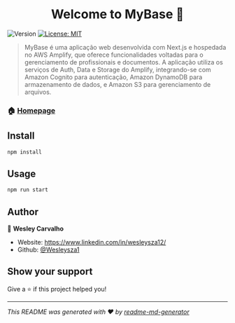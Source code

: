 <h1 align="center">Welcome to MyBase 👋</h1>
<p>
  <img alt="Version" src="https://img.shields.io/badge/version-0.1.0-blue.svg?cacheSeconds=2592000" />
  <a href="#" target="_blank">
    <img alt="License: MIT" src="https://img.shields.io/badge/License-MIT-yellow.svg" />
  </a>
</p>

> MyBase é uma aplicação web desenvolvida com Next.js e hospedada no AWS Amplify, que oferece funcionalidades voltadas para o gerenciamento de profissionais e documentos. A aplicação utiliza os serviços de Auth, Data e Storage do Amplify, integrando-se com Amazon Cognito para autenticação, Amazon DynamoDB para armazenamento de dados, e Amazon S3 para gerenciamento de arquivos.

### 🏠 [Homepage](/)

## Install

```sh
npm install
```

## Usage

```sh
npm run start
```

## Author

👤 **Wesley Carvalho**

* Website: https://www.linkedin.com/in/wesleysza12/
* Github: [@Wesleysza1](https://github.com/Wesleysza1)

## Show your support

Give a ⭐️ if this project helped you!

***
_This README was generated with ❤️ by [readme-md-generator](https://github.com/kefranabg/readme-md-generator)_